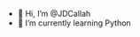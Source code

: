 - 👋 Hi, I’m @JDCallah
- 🌱 I’m currently learning Python

<!---
JDCallah/JDCallah is a ✨ special ✨ repository because its `README.md` (this file) appears on your GitHub profile.
You can click the Preview link to take a look at your changes.
--->
